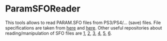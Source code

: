# ParamSFOReader
This tools allows to read PARAM.SFO files from PS3/PS4/... (save) files. File specifications are taken from [here](https://psdevwiki.com/ps3/PARAM.SFO) and [here](https:3]//psdevwiki.com/ps4/Param.sfo). Other useful repositories about reading/manipulation of SFO files are [1](https://github.com/hippie68/sfo), [2](https://github.com/13xforever/param-sfo-editor), [3](https://github.com/KuromeSan/sfo.js), [4](https://github.com/KuromeSan/Sfo.NET), [5](https://github.com/xXxTheDarkprogramerxXx/SFOExtract), [6](https://github.com/Jappi88/Dark-Souls-II-SE).
